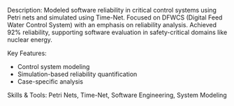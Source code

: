 Description:
Modeled software reliability in critical control systems using Petri nets and simulated using Time-Net. Focused on DFWCS (Digital Feed Water Control System) with an emphasis on reliability analysis. Achieved 92% reliability, supporting software evaluation in safety-critical domains like nuclear energy.

Key Features:
- Control system modeling
- Simulation-based reliability quantification
- Case-specific analysis

Skills & Tools:
Petri Nets, Time-Net, Software Engineering, System Modeling

